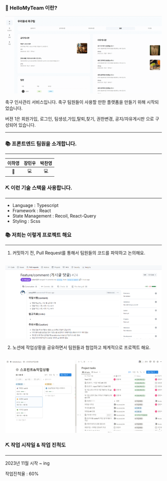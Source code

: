### 🥅 HelloMyTeam 이란?

<div>
<img src="https://github.com/iafan1229/threejs/blob/master/1234.gif?raw=true" alt="썸네일"/>
</div>

<p>축구 인사관리 서비스입니다. 축구 팀원들이 사용할 만한 플랫폼을 만들기 위해 시작되었습니다. </p>
<p>버젼 1은 회원가입, 로그인, 팀생성,가입,탈퇴,찾기, 권한변경, 공지/자유게시판 으로 구성되어 있습니다.</p>
<hr/>

### 📚 프론트엔드 팀원을 소개합니다.

<hr/>

| 이하영 | 장민우 | 박찬영 |
| :----: | :----: | :----: |
|   🦄   |   💻   |   💻   |

### ⛏ 이런 기술 스택을 사용합니다.

<hr/>

<ul>
<li>Language : Typescript</li>
<li>Framework : React</li>
<li>State Management : Recoil, React-Query</li>
<li>Styling : Scss</li>
</ul>

### 📚 저희는 이렇게 프로젝트 해요

<hr/>

1. 커밋하기 전, Pull Request를 통해서 팀원들의 코드를 파악하고 논의해요.
<br>
<img src="https://github.com/iafan1229/threejs/blob/master/pr.png?raw=true" width="800"/>

2. 노션에 작업상황을 공유하면서 팀원들과 협업하고 체계적으로 프로젝트 해요.
<br>
<img src="https://github.com/iafan1229/threejs/blob/master/sprint.png?raw=true" width="800"/>

### ⛏ 작업 시작일 & 작업 진척도

<hr/>

<p>2023년 11월 시작 ~ ing</p>
<p>작업진척율 : 60%</p>
